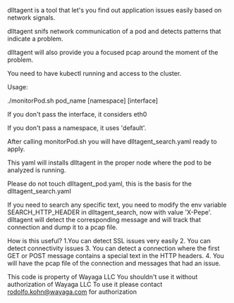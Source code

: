 dlltagent is a tool that let's you find out application issues easily based on network signals.

dlltagent snifs network communication of a pod and detects patterns that indicate a problem.

dlltagent will also provide you a focused pcap around the moment of the problem.

You need to have kubectl running and access to the cluster.

Usage:

./monitorPod.sh pod_name [namespace] [interface]

If you don't pass the interface, it considers eth0

If you don't pass a namespace, it uses 'default'.

After calling monitorPod.sh you will have dlltagent_search.yaml ready to apply.

This yaml will installs dlltagent in the proper node where the pod to be analyzed is running.

Please do not touch dlltagent_pod.yaml, this is the basis for the dlltagent_search.yaml

If you need to search any specific text, you need to modify the env variable SEARCH_HTTP_HEADER in dlltagent_search,
now with value 'X-Pepe'. dlltagent will detect the corresponding message and will track that connection and dump it to a pcap file.


How is this useful?
1.You can detect SSL issues very easily
2. You can detect connectivity issues
3. You can detect a connection where the first GET or POST message contains a special text in the HTTP headers.
4. You will have the pcap file of the connection and messages that had an issue.


This code is property of Wayaga LLC
You shouldn't use it without authorization of Wayaga LLC
To use it please contact rodolfo.kohn@wayaga.com for authorization





